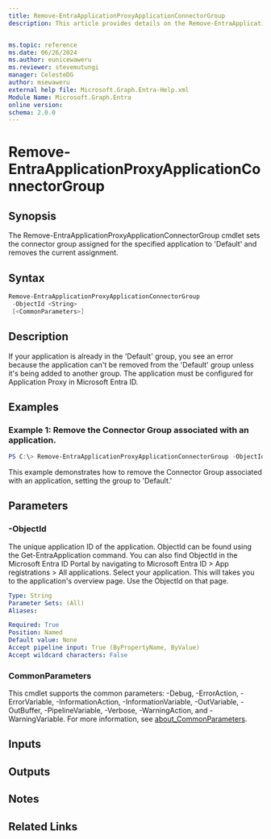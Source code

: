 ```yaml
---
title: Remove-EntraApplicationProxyApplicationConnectorGroup
description: This article provides details on the Remove-EntraApplicationProxyApplicationConnectorGroup command.


ms.topic: reference
ms.date: 06/26/2024
ms.author: eunicewaweru
ms.reviewer: stevemutungi
manager: CelesteDG
author: msewaweru
external help file: Microsoft.Graph.Entra-Help.xml
Module Name: Microsoft.Graph.Entra
online version:
schema: 2.0.0
---
```


# Remove-EntraApplicationProxyApplicationConnectorGroup

## Synopsis
The Remove-EntraApplicationProxyApplicationConnectorGroup cmdlet sets the connector group assigned for the specified application to 'Default' and removes the current assignment.

## Syntax

```powershell
Remove-EntraApplicationProxyApplicationConnectorGroup 
 -ObjectId <String> 
 [<CommonParameters>]
```

## Description
If your application is already in the 'Default' group, you see an error because the application can't be removed from the 'Default' group unless it's being added to another group. The application must be configured for Application Proxy in Microsoft Entra ID.

## Examples

### Example 1:  Remove the Connector Group associated with an application.

```powershell
PS C:\> Remove-EntraApplicationProxyApplicationConnectorGroup -ObjectId 59462d3c-a1bc-40a0-9bed-be799357ebce
```
This example demonstrates how to remove the Connector Group associated with an application, setting the group to 'Default.'

## Parameters

### -ObjectId
The unique application ID of the application.
ObjectId can be found using the Get-EntraApplication command.
You can also find ObjectId in the Microsoft Entra ID Portal by navigating to  Microsoft Entra ID > App registrations > All applications. Select your application. This will takes you to the application's overview page. Use the ObjectId on that page.

```yaml
Type: String
Parameter Sets: (All)
Aliases:

Required: True
Position: Named
Default value: None
Accept pipeline input: True (ByPropertyName, ByValue)
Accept wildcard characters: False
```
### CommonParameters
This cmdlet supports the common parameters: -Debug, -ErrorAction, -ErrorVariable, -InformationAction, -InformationVariable, -OutVariable, -OutBuffer, -PipelineVariable, -Verbose, -WarningAction, and -WarningVariable. For more information, see [about_CommonParameters](https://go.microsoft.com/fwlink/?LinkID=113216).

## Inputs

## Outputs

## Notes

## Related Links


